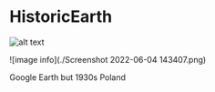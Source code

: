 # HistoricEarth

![alt text]()

![image info](./Screenshot 2022-06-04 143407.png)

Google Earth but 1930s Poland
